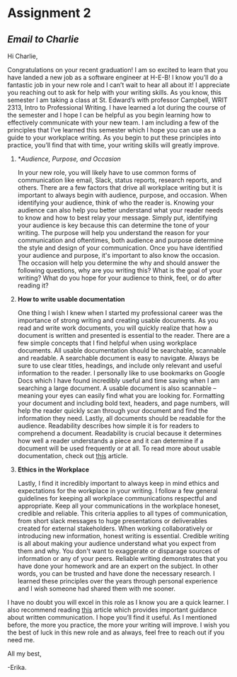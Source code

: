 # Assignment 2
## _Email to Charlie_

Hi Charlie,

Congratulations on your recent graduation! I am so excited to learn that you have landed a new job as a software engineer at H-E-B! I know you’ll do a fantastic job in your new role and I can’t wait to hear all about it! I appreciate you reaching out to ask for help with your writing skills. As you know, this semester I am taking a class at St. Edward’s with professor Campbell, WRIT 2313, Intro to Professional Writing. I have learned a lot during the course of the semester and I hope I can be helpful as you begin learning how to effectively communicate with your new team. I am including a few of the principles that I’ve learned this semester which I hope you can use as a guide to your workplace writing. As you begin to put these principles into practice, you’ll find that with time, your writing skills will greatly improve. 


 1. **Audience, Purpose, and Occasion*
    
    In your new role, you will likely have to use common forms of communication like email, Slack, status reports, research reports, and others. There are a few factors that drive all workplace writing but it is important to always begin with audience, purpose, and occasion. When identifying your audience, think of who the reader is. Knowing your audience can also help you better understand what your reader needs to know and how to best relay your message. Simply put, identifying your audience is key because this can determine the tone of your writing. The purpose will help you understand the reason for your communication and oftentimes, both audience and purpose determine the style and design of your communication. Once you have identified your audience and purpose, it's important to also know the occasion. The occasion will help you determine the why and should answer the following questions, why are you writing this? What is the goal of your writing? What do you hope for your audience to think, feel, or do after reading it? 
    
 2. **How to write usable documentation**
    
    One thing I wish I knew when I started my professional career was the importance of strong writing and creating usable documents. As you read and write work documents, you will quickly realize that how a document is written and presented is essential to the reader. There are a few simple concepts that I find helpful when using workplace documents. All usable documentation should be searchable, scannable and readable. A searchable document is easy to navigate. Always be sure to use clear titles, headings, and include only relevant and useful information to the reader. I personally like to use bookmarks on Google Docs which I have found incredibly useful and time saving when I am searching a large document. A usable document is also scannable – meaning your eyes can easily find what you are looking for. Formatting your document and including bold text, headers, and page numbers, will help the reader quickly scan through your document and find the information they need. Lastly, all documents should be readable for the audience. Readability describes how simple it is for readers to comprehend a document. Readability is crucial because it determines how well a reader understands a piece and it can determine if a document will be used frequently or at all. To read more about usable documentation, check out [this](https://www.gamedeveloper.com/design/you-don-t-have-too-much-documentation---how-to-write-useable-documentation) article. 
    
 3. **Ethics in the Workplace**
 
    Lastly, I find it incredibly important to always keep in mind ethics and expectations for the workplace in your writing. I follow a few general guidelines for keeping all workplace communications respectful and appropriate. Keep all your communications in the workplace honeset, credible and reliable. This criteria applies to all types of communication, from short slack messages to huge presentations or deliverables created for external stakeholders. When working collaboratively or introducing new information, honest writing is essential. Credible writing is all about making your audience understand what you expect from them and why. You don't want to exaggerate or disparage sources of information or any of your peers. Reliable writing demonstrates that you have done your homework and are an expert on the subject. In other words, you can be trusted and have done the necessary research. I learned these principles over the years through personal experience and I wish someone had shared them with me sooner. 

I have no doubt you will excel in this role as I know you are a quick learner. I also recommend reading [this](https://www.indeed.com/career-advice/career-development/written-communication) article which provides important guidance about written communication. I hope you’ll find it useful. As I mentioned before, the more you practice, the more your writing will improve. I wish you the best of luck in this new role and as always, feel free to reach out if you need me.
  
All my best,

-Erika. 
